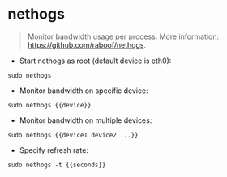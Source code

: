 # nethogs

> Monitor bandwidth usage per process.
> More information: <https://github.com/raboof/nethogs>.

- Start nethogs as root (default device is eth0):

`sudo nethogs`

- Monitor bandwidth on specific device:

`sudo nethogs {{device}}`

- Monitor bandwidth on multiple devices:

`sudo nethogs {{device1 device2 ...}}`

- Specify refresh rate:

`sudo nethogs -t {{seconds}}`
